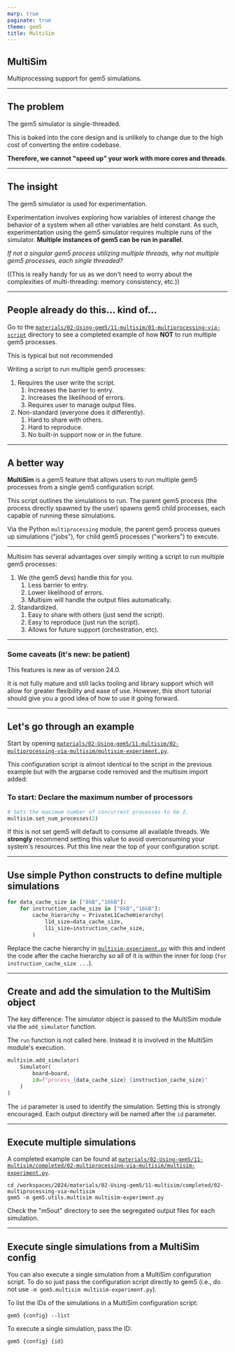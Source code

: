 ```yaml
---
marp: true
paginate: true
theme: gem5
title: MultiSim
---
```


<!-- _class: title -->

## MultiSim

Multiprocessing support for gem5 simulations.

---

## The problem

The gem5 simulator is single-threaded.

This is baked into the core design and is unlikely to change due to the high cost of converting the entire codebase.

**Therefore, we cannot "speed up" your work with more cores and threads**.

---

## The insight

The gem5 simulator is used for experimentation.

Experimentation involves exploring how variables of interest change the behavior of a system when all other variables are held constant. As such, experimentation using the gem5 simulator requires multiple runs of the simulator.
**Multiple instances of gem5 can be run in parallel**.

_If not a singular gem5 process utilizing multiple threads, why not multiple gem5 processes, each single threaded?_

((This is really handy for us as we don't need to worry about the complexities of multi-threading: memory consistency, etc.))

---

## People already do this... kind of...

Go to the [`materials/02-Using-gem5/11-multisim/01-multiprocessing-via-script`](../../materials/02-Using-gem5/11-multisim/01-multiprocessing-via-script/) directory to see a completed example of how **NOT** to run multiple gem5 processes.

This is typical but not recommended

Writing a script to run multiple gem5 processes:

1. Requires the user write the script.
    1. Increases the barrier to entry.
    2. Increases the likelihood of errors.
    3. Requires user to manage output files.
2. Non-standard (everyone does it differently).
    1. Hard to share with others.
    2. Hard to reproduce.
    3. No built-in support now or in the future.

---

## A better way

**MultiSim** is a gem5 feature that allows users to run multiple gem5 processes from a single gem5 configuration script.

This script outlines the simulations to run.
The parent gem5 process (the process directly spawned by the user) spawns gem5 child processes, each capable of running these simulations.

Via the Python `multiprocessing` module, the parent gem5 process queues up simulations ("jobs"), for child gem5 processes ("workers") to execute.

---

Multisim has several advantages over simply writing a script to run multiple gem5 processes:

1. We (the gem5 devs) handle this for you.
    1. Less barrier to entry.
    2. Lower likelihood of errors.
    3. Multisim will handle the output files automatically.
2. Standardized.
    1. Easy to share with others (just send the script).
    2. Easy to reproduce (just run the script).
    3. Allows for future support (orchestration, etc).

---

### Some caveats (it's new: be patient)

This features is new as of version 24.0.

It is not fully mature and still lacks tooling and library support which will allow for greater flexibility and ease of use.
However, this short tutorial should give you a good idea of how to use it going forward.

---

## Let's go through an example

Start by opening [`materials/02-Using-gem5/11-multisim/02-multiprocessing-via-multisim/multisim-experiment.py`](../../materials/02-Using-gem5/11-multisim/02-multiprocessing-via-multisim/multisim-experiment.py).

This configuration script is almost identical to the script in the previous example but with the argparse code removed and the multisim import added:

### To start:  Declare the maximum number of processors

```python
# Sets the maximum number of concurrent processes to be 2.
multisim.set_num_processes(2)
```

If this is not set gem5 will default to consume all available threads.
We **strongly** recommend setting this value to avoid overconsuming your system's resources.
Put this line near the top of your configuration script.

---

## Use simple Python constructs to define multiple simulations

```python
for data_cache_size in ["8kB","16kB"]:
    for instruction_cache_size in ["8kB","16kB"]:
        cache_hierarchy = PrivateL1CacheHierarchy(
            l1d_size=data_cache_size,
            l1i_size=instruction_cache_size,
        )
```

Replace the cache hierarchy in [`multisim-experiment.py`](../../materials/02-Using-gem5/11-multisim/02-multiprocessing-via-multisim/multisim-experiment.py) with this  and indent the code after the cache hierarchy so all of it is within the inner for loop (`for instruction_cache_size ...`).

---

## Create and add the simulation to the MultiSim object

The key difference: The simulator object is passed to the
MultiSim module via the `add_simulator` function.

The `run` function is not called here. Instead it is involved in the MultiSim module's execution.

```python
multisim.add_simulator(
    Simulator(
        board=board,
        id=f"process_{data_cache_size}_{instruction_cache_size}"
    )
)
```

The `id` parameter is used to identify the simulation. Setting this is strongly encouraged. Each output directory will be named after the `id` parameter.

---

## Execute multiple simulations

A completed example can be found at [`materials/02-Using-gem5/11-multisim/completed/02-multiprocessing-via-multisim/multisim-experiment.py`](../../materials/02-Using-gem5/11-multisim/completed/02-multiprocessing-via-multisim/multisim-experiment.py).

```shell
cd /workspaces/2024/materials/02-Using-gem5/11-multisim/completed/02-multiprocessing-via-multisim
gem5 -m gem5.utils.multisim multisim-experiment.py
```

Check the "m5out" directory to see the segregated output files for each simulation.

---

## Execute single simulations from a MultiSim config

You can also execute a single simulation from a MultiSim configuration script.
To do so just pass the configuration script directly to gem5 (i.e., do not use `-m gem5.multisim multisim-experiment.py`).

To list the IDs of the simulations in a MultiSim configuration script:

```shell
gem5 {config} --list
```

To execute a single simulation, pass the ID:

```shell
gem5 {config} {id}
```
